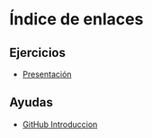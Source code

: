 # Índice de enlaces
## Ejercicios
* [Presentación](https://www.canva.com/design/DAGSnZBgacc/Lq5FbKfgBdHv3u0y5AFesg/edit?authuser=0)

## Ayudas
* [GitHub Introduccion](https://javiergarciaescobedo.es/despliegue-de-aplicaciones-web/76-arquitecturas-web?authuser=0)


